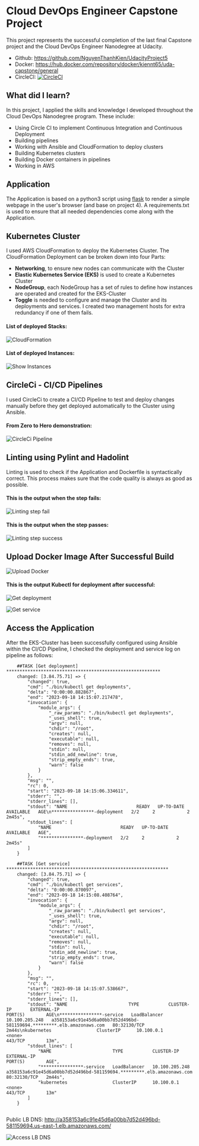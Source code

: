 # Cloud DevOps Engineer Capstone Project

This project represents the successful completion of the last final Capstone project and the Cloud DevOps Engineer Nanodegree at Udacity.
- Github: https://github.com/NguyenThanhKien/UdacityProject5
- Docker: https://hub.docker.com/repository/docker/kiennt65/uda-capstone/general
- CircleCI: [![CircleCI](https://circleci.com/gh/circleci/circleci-docs.svg?style=svg)](https://app.circleci.com/pipelines/github/NguyenThanhKien/UdacityProject5)
## What did I learn?

In this project, I applied the skills and knowledge I developed throughout the Cloud DevOps Nanodegree program. These include:
- Using Circle CI to implement Continuous Integration and Continuous Deployment
- Building pipelines
- Working with Ansible and CloudFormation to deploy clusters
- Building Kubernetes clusters
- Building Docker containers in pipelines
- Working in AWS

## Application

The Application is based on a python3 script using <a target="_blank" href="https://flask.palletsprojects.com">flask</a> to render a simple webpage in the user's browser (and base on project 4).
A requirements.txt is used to ensure that all needed dependencies come along with the Application.

## Kubernetes Cluster

I used AWS CloudFormation to deploy the Kubernetes Cluster.
The CloudFormation Deployment can be broken down into four Parts:
- **Networking**, to ensure new nodes can communicate with the Cluster
- **Elastic Kubernetes Service (EKS)** is used to create a Kubernetes Cluster
- **NodeGroup**, each NodeGroup has a set of rules to define how instances are operated and created for the EKS-Cluster
- **Toggle** is needed to configure and manage the Cluster and its deployments and services. I created two management hosts for extra redundancy if one of them fails.

#### List of deployed Stacks:
![CloudFormation](./Screenshot06.png)

#### List of deployed Instances:
![Show Instances](./Screenshot07.png)

## CircleCi - CI/CD Pipelines

I used CircleCi to create a CI/CD Pipeline to test and deploy changes manually before they get deployed automatically to the Cluster using Ansible.

#### From Zero to Hero demonstration:

![CircleCi Pipeline](./Screenshot04.png)

## Linting using Pylint and Hadolint

Linting is used to check if the Application and Dockerfile is syntactically correct.
This process makes sure that the code quality is always as good as possible.

#### This is the output when the step fails:

![Linting step fail](./Screenshot01.png)


#### This is the output when the step passes:

![Linting step success](./Screenshot02.png)

## Upload Docker Image After Successful Build

![Upload Docker](./Screenshot05.png)


#### This is the output Kubectl for deployment after successful:

![Get deployment](./Screenshot08.png)

![Get service](./Screenshot09.png)

## Access the Application

After the EKS-Cluster has been successfully configured using Ansible within the CI/CD Pipeline, I checked the deployment and service log on pipeline as follows:

```
    ##TASK [Get deployment] **********************************************************
    changed: [3.84.75.71] => {
        "changed": true,
        "cmd": "./bin/kubectl get deployments",
        "delta": "0:00:00.882867",
        "end": "2023-09-18 14:15:07.217478",
        "invocation": {
            "module_args": {
                "_raw_params": "./bin/kubectl get deployments",
                "_uses_shell": true,
                "argv": null,
                "chdir": "/root",
                "creates": null,
                "executable": null,
                "removes": null,
                "stdin": null,
                "stdin_add_newline": true,
                "strip_empty_ends": true,
                "warn": false
            }
        },
        "msg": "",
        "rc": 0,
        "start": "2023-09-18 14:15:06.334611",
        "stderr": "",
        "stderr_lines": [],
        "stdout": "NAME                          READY   UP-TO-DATE   AVAILABLE   AGE\n****************-deployment   2/2     2            2           2m45s",
        "stdout_lines": [
            "NAME                          READY   UP-TO-DATE   AVAILABLE   AGE",
            "****************-deployment   2/2     2            2           2m45s"
        ]
    }

    ##TASK [Get service] *************************************************************
    changed: [3.84.75.71] => {
        "changed": true,
        "cmd": "./bin/kubectl get services",
        "delta": "0:00:00.870097",
        "end": "2023-09-18 14:15:08.408764",
        "invocation": {
            "module_args": {
                "_raw_params": "./bin/kubectl get services",
                "_uses_shell": true,
                "argv": null,
                "chdir": "/root",
                "creates": null,
                "executable": null,
                "removes": null,
                "stdin": null,
                "stdin_add_newline": true,
                "strip_empty_ends": true,
                "warn": false
            }
        },
        "msg": "",
        "rc": 0,
        "start": "2023-09-18 14:15:07.538667",
        "stderr": "",
        "stderr_lines": [],
        "stdout": "NAME                       TYPE           CLUSTER-IP       EXTERNAL-IP                                                              PORT(S)        AGE\n****************-service   LoadBalancer   10.100.205.248   a358153a6c91e45d6a00bb7d52d496bd-581159694.*********.elb.amazonaws.com   80:32130/TCP   2m44s\nkubernetes                 ClusterIP      10.100.0.1       <none>                                                                   443/TCP        13m",
        "stdout_lines": [
            "NAME                       TYPE           CLUSTER-IP       EXTERNAL-IP                                                              PORT(S)        AGE",
            "****************-service   LoadBalancer   10.100.205.248   a358153a6c91e45d6a00bb7d52d496bd-581159694.*********.elb.amazonaws.com   80:32130/TCP   2m44s",
            "kubernetes                 ClusterIP      10.100.0.1       <none>                                                                   443/TCP        13m"
        ]
    }
 
```

Public LB DNS: http://a358153a6c91e45d6a00bb7d52d496bd-581159694.us-east-1.elb.amazonaws.com/

![Access LB DNS](./Screenshot03.png)